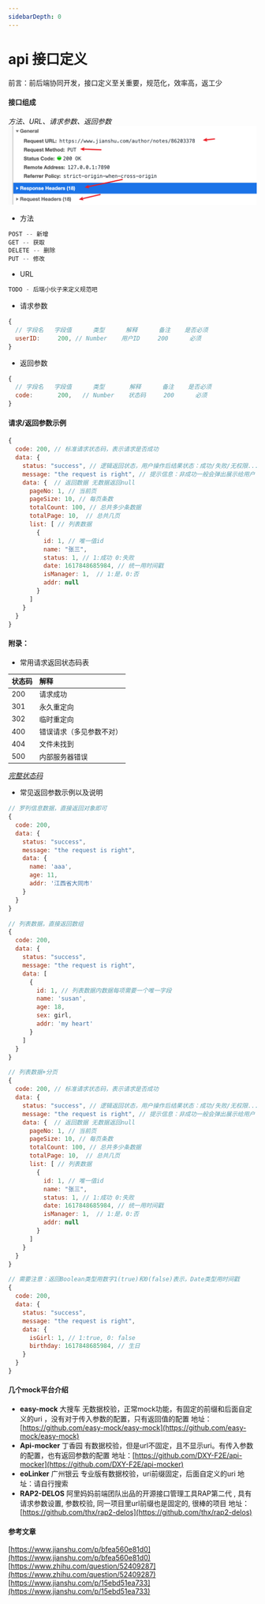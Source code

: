 ```yaml
---
sidebarDepth: 0
---
```

# api 接口定义


前言：前后端协同开发，接口定义至关重要，规范化，效率高，返工少
#### 接口组成

*方法、URL、请求参数、返回参数*
![Snipaste_2021-04-08_10-36-10.png](./images/api.png)

- 方法
```js
POST -- 新增
GET -- 获取
DELETE -- 删除
PUT -- 修改
```

- URL
```js
TODO - 后端小伙子来定义规范吧
```

- 请求参数
```js
{
  // 字段名   字段值      类型      解释      备注    是否必须
  userID:     200, // Number    用户ID     200      必须 
}
```

- 返回参数
```js
{
  // 字段名   字段值      类型       解释      备注    是否必须
  code:       200,   // Number    状态码     200      必须 
}
```

#### 请求/返回参数示例
```js
{
  code: 200, // 标准请求状态码，表示请求是否成功
  data: {
    status: "success", // 逻辑返回状态，用户操作后结果状态：成功/失败/无权限...
    message: "the request is right", // 提示信息：非成功一般会弹出展示给用户
    data: {  // 返回数据 无数据返回null
      pageNo: 1, // 当前页
      pageSize: 10, // 每页条数
      totalCount: 100, // 总共多少条数据
      totalPage: 10,  // 总共几页
      list: [ // 列表数据
        {
          id: 1, // 唯一值id
          name: "张三",
          status: 1, // 1:成功 0:失败
          date: 1617848685984, // 统一用时间戳
          isManager: 1,  // 1:是，0:否
          addr: null
        }
      ]
    }
  }
}
```
#### 附录：
- 常用请求返回状态码表

| 状态码 | 解释| 
| :------| :------ | 
| 200 | 请求成功 | 
| 301 | 永久重定向 | 
| 302 | 临时重定向 | 
| 400 | 错误请求（多见参数不对） | 
| 404 | 文件未找到 | 
| 500 | 内部服务器错误 |
[*完整状态码*](https://tool.oschina.net/commons?type=5)

- 常见返回参数示例以及说明
```js
// 罗列信息数据，直接返回对象即可
{
  code: 200,
  data: {
    status: "success",
    message: "the request is right",
    data: {
      name: 'aaa',
      age: 11,
      addr: '江西省大同市'
    }
  }
}
```
```js
// 列表数据，直接返回数组
{
  code: 200,
  data: {
    status: "success",
    message: "the request is right",
    data: [
      {
        id: 1, // 列表数据内数据每项需要一个唯一字段
        name: 'susan',
        age: 18,
        sex: girl,
        addr: 'my heart'
      }
    ]
  }
}
```
```js
// 列表数据+分页
{
  code: 200, // 标准请求状态码，表示请求是否成功
  data: {
    status: "success", // 逻辑返回状态，用户操作后结果状态：成功/失败/无权限...
    message: "the request is right", // 提示信息：非成功一般会弹出展示给用户
    data: {  // 返回数据 无数据返回null
      pageNo: 1, // 当前页
      pageSize: 10, // 每页条数
      totalCount: 100, // 总共多少条数据
      totalPage: 10,  // 总共几页
      list: [ // 列表数据
        {
          id: 1, // 唯一值id
          name: "张三",
          status: 1, // 1:成功 0:失败
          date: 1617848685984, // 统一用时间戳
          isManager: 1,  // 1:是，0:否
          addr: null
        }
      ]
    }
  }
}
```
```js
// 需要注意：返回Boolean类型用数字1(true)和0(false)表示，Date类型用时间戳
{
  code: 200,
  data: {
    status: "success",
    message: "the request is right",
    data: {
      isGirl: 1, // 1:true, 0: false
      birthday: 1617848685984, // 生日
    }
  }
}
```

#### 几个mock平台介绍
- **easy-mock** 大搜车 无数据校验，正常mock功能，有固定的前缀和后面自定义的uri ，没有对于传入参数的配置，只有返回值的配置
地址：[https://github.com/easy-mock/easy-mock](https://github.com/easy-mock/easy-mock)
- **Api-mocker** 丁香园 有数据校验，但是url不固定，且不显示uri。有传入参数的配置，也有返回参数的配置
地址：[https://github.com/DXY-F2E/api-mocker](https://github.com/DXY-F2E/api-mocker)
- **eoLinker** 广州银云 专业版有数据校验，uri前缀固定，后面自定义的uri
地址：请自行搜索
- **RAP2-DELOS** 阿里妈妈前端团队出品的开源接口管理工具RAP第二代 , 具有请求参数设置, 参数校验, 同一项目里url前缀也是固定的, 很棒的项目
地址：[https://github.com/thx/rap2-delos](https://github.com/thx/rap2-delos)

#### 参考文章
[https://www.jianshu.com/p/bfea560e81d0](https://www.jianshu.com/p/bfea560e81d0)
[https://www.zhihu.com/question/52409287](https://www.zhihu.com/question/52409287)
[https://www.jianshu.com/p/15ebd51ea733](https://www.jianshu.com/p/15ebd51ea733)